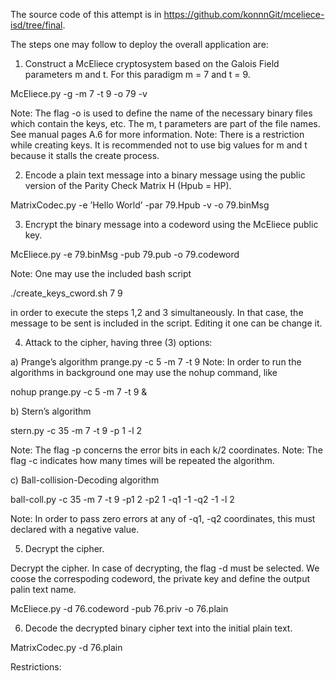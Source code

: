 The source code of this attempt is in https://github.com/konnnGit/mceliece-isd/tree/final.

The steps one may follow to deploy the overall application are:

1. Construct a McEliece cryptosystem based on the Galois Field parameters m
and t. For this paradigm m = 7 and t = 9.

McEliece.py -g -m 7 -t 9 -o 79 -v

Note: The flag -o is used to define the name of the necessary binary files
which contain the keys, etc. The m, t parameters are part of the file names.
See manual pages A.6 for more information.
Note: There is a restriction while creating keys. It is recommended not to use
big values for m and t because it stalls the create process.

2. Encode a plain text message into a binary message using the public version of
the Parity Check Matrix H (Hpub = HP).

MatrixCodec.py -e ’Hello World’ -par 79.Hpub -v -o 79.binMsg


3. Encrypt the binary message into a codeword using the McEliece public key.

McEliece.py -e 79.binMsg -pub 79.pub -o 79.codeword

Note: One may use the included bash script

./create_keys_cword.sh 7 9

in order to execute the steps 1,2 and 3 simultaneously. In that case, the
message to be sent is included in the script. Editing it one can be change it.

4. Attack to the cipher, having three (3) options:

a) Prange’s algorithm
prange.py -c 5 -m 7 -t 9
Note: In order to run the algorithms in background one may use the nohup command, like

nohup prange.py -c 5 -m 7 -t 9 &

b) Stern’s algorithm

stern.py -c 35 -m 7 -t 9 -p 1 -l 2

Note: The flag -p concerns the error bits in each k/2 coordinates.
Note: The flag -c indicates how many times will be repeated the algorithm.

c) Ball-collision-Decoding algorithm

ball-coll.py -c 35 -m 7 -t 9 -p1 2 -p2 1 -q1 -1 -q2 -1 -l 2

Note: In order to pass zero errors at any of -q1, -q2 coordinates, this
must declared with a negative value.


5. Decrypt the cipher.

Decrypt the cipher. In case of decrypting, the flag -d must be selected. We
coose the correspoding codeword, the private key and define the output palin
text name.

McEliece.py -d 76.codeword -pub 76.priv -o 76.plain

6. Decode the decrypted binary cipher text into the initial plain text.

MatrixCodec.py -d 76.plain



Restrictions:
